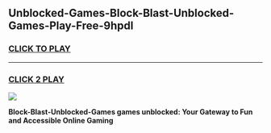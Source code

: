 
## Unblocked-Games-Block-Blast-Unblocked-Games-Play-Free-9hpdl
<h3>
<a href="https://premium76.site?title=Block-Blast-Unblocked-Games&ref=23A">CLICK TO PLAY</a></h3>
<hr>

<h3>
<a href="https://premium76.site?title=Block-Blast-Unblocked-Games&ref=23A">CLICK 2 PLAY</a>
  
</h3>

<a href="https://premium76.site?title=Block-Blast-Unblocked-Games&ref=23A"><img src="https://clearcache.store/games.png"></a>


**Block-Blast-Unblocked-Games games unblocked: Your Gateway to Fun and Accessible Online Gaming**
